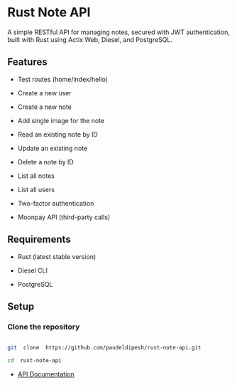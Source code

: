# Rust Note API

A simple RESTful API for managing notes, secured with JWT authentication, built with Rust using Actix Web, Diesel, and PostgreSQL.

## Features

- Test routes (home/index/hello)

- Create a new user

- Create a new note

- Add single image for the note

- Read an existing note by ID

- Update an existing note

- Delete a note by ID

- List all notes

- List all users

- Two-factor authentication

- Moonpay API (third-party calls)

## Requirements

- Rust (latest stable version)

- Diesel CLI

- PostgreSQL

## Setup

### Clone the repository

```bash

git  clone  https://github.com/paudeldipesh/rust-note-api.git

cd  rust-note-api

```

- [API Documentation](http://127.0.0.1:8080/swagger-ui/)
